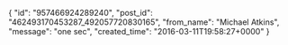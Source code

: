  {
   "id": "957466924289240",
   "post_id": "462493170453287_492057720830165",
   "from_name": "Michael Atkins",
   "message": "one sec",
   "created_time": "2016-03-11T19:58:27+0000"
 }
